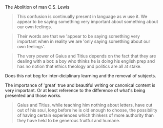 The Abolition of man C.S. Lewis 

> This confusion is continually present in language as w use it. We appear to be saying something very important about something about our own feelings. 

> Their words are that we 'appear to be saying something very important when in reality we are 'only saying something about our own feelings'.

> The very power of Gaius and Titius depends on the fact that they are dealing with a bot: a boy who thinks he is doing his english prep and has no notion that ethics theology and politics are all at stake. 

Does this not beg for inter-diciplinary learning and the removal of subjects.

The importance of 'great' true and beautiful writing or canonical content is very important. Or at least reference to the difference of what's being presented and those works. 

> Gaius and Titius, while teaching him nothing about letters, have cut out of his soul, long before he is old enough to choose, the possibility of having certain experiences which thinkers of more authority than they have held to be generous fruitful and humane. 

